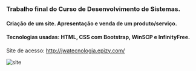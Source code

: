 ### Trabalho final do Curso de Desenvolvimento de Sistemas.
#### Criação de um site. Apresentação e venda de um produto/serviço.

#### Tecnologias usadas: HTML, CSS com Bootstrap, WinSCP e InfinityFree.



Site de acesso: http://jwatecnologia.epizy.com/


![site](https://user-images.githubusercontent.com/103544118/232335733-ecb24a11-04cf-4b2b-b879-8867b4e0c81d.png)
